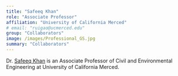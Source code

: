 ```yaml
---
title: "Safeeq Khan"
role: "Associate Professor"
affiliation: "University of California Merced"
# email: "ruigao@ucmerced.edu"
group: "Collaborators"
image: /images/Professional_GS.jpg
summary: "Collaborators"
---
```


Dr. [Safeeq Khan](https://ecohydrology.ucmerced.edu/) is an Associate Professor of Civil and Environmental Engineering at University of California Merced.